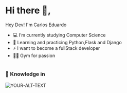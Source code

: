 # Hi there 👋, 
Hey Dev! I'm Carlos Eduardo

- 💻 I’m currently studying Computer Science
- 🔭 Learning and practicing Python,Flask and Django
- ⚡ I want to become a fullStack developer
- 🏋️‍♂️ Gym for passion

#
### 🧠 Knowledge in
<picture>
 <source media="(prefers-color-scheme: dark)" srcset="https://upload.wikimedia.org/wikipedia/commons/thumb/9/99/Unofficial_JavaScript_logo_2.svg/800px-Unofficial_JavaScript_logo_2.svg.png">
 <source media="(prefers-color-scheme: light)" srcset="https://upload.wikimedia.org/wikipedia/commons/thumb/9/99/Unofficial_JavaScript_logo_2.svg/800px-Unofficial_JavaScript_logo_2.svg.png">
 <img alt="YOUR-ALT-TEXT" src="https://upload.wikimedia.org/wikipedia/commons/thumb/9/99/Unofficial_JavaScript_logo_2.svg/800px-Unofficial_JavaScript_logo_2.svg.png">
</picture>
<!--
**carlosEduardo-hub/carlosEduardo-hub** is a ✨ _special_ ✨ repository because its `README.md` (this file) appears on your GitHub profile.

Here are some ideas to get you started:

- 🔭 I’m currently working on ...
- 🌱 I’m currently learning ...
- 👯 I’m looking to collaborate on ...
- 🤔 I’m looking for help with ...
- 💬 Ask me about ...
- 📫 How to reach me: ...
- 😄 Pronouns: ...
- ⚡ Fun fact: ...
-->
